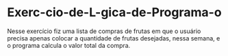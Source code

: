 # Exerc-cio-de-L-gica-de-Programa-o
Nesse exercício fiz uma lista de compras de frutas em que o usuário precisa apenas colocar a quantidade de frutas desejadas, nessa semana, e o programa calcula o valor total da compra.
